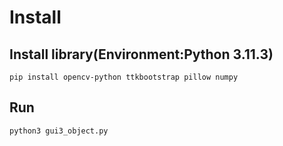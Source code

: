 # Install

## Install library(Environment:Python 3.11.3)
```
pip install opencv-python ttkbootstrap pillow numpy

```

## Run
```
python3 gui3_object.py
```


